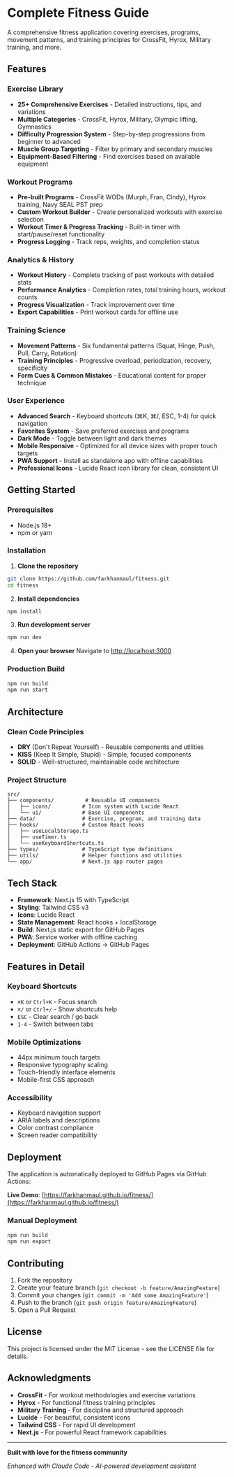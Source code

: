 # Complete Fitness Guide

A comprehensive fitness application covering exercises, programs, movement patterns, and training principles for CrossFit, Hyrox, Military training, and more.

## **Features**

### **Exercise Library**
- **25+ Comprehensive Exercises** - Detailed instructions, tips, and variations
- **Multiple Categories** - CrossFit, Hyrox, Military, Olympic lifting, Gymnastics
- **Difficulty Progression System** - Step-by-step progressions from beginner to advanced
- **Muscle Group Targeting** - Filter by primary and secondary muscles
- **Equipment-Based Filtering** - Find exercises based on available equipment

### **Workout Programs**
- **Pre-built Programs** - CrossFit WODs (Murph, Fran, Cindy), Hyrox training, Navy SEAL PST prep
- **Custom Workout Builder** - Create personalized workouts with exercise selection
- **Workout Timer & Progress Tracking** - Built-in timer with start/pause/reset functionality
- **Progress Logging** - Track reps, weights, and completion status

### **Analytics & History**
- **Workout History** - Complete tracking of past workouts with detailed stats
- **Performance Analytics** - Completion rates, total training hours, workout counts
- **Progress Visualization** - Track improvement over time
- **Export Capabilities** - Print workout cards for offline use

### **Training Science**
- **Movement Patterns** - Six fundamental patterns (Squat, Hinge, Push, Pull, Carry, Rotation)
- **Training Principles** - Progressive overload, periodization, recovery, specificity
- **Form Cues & Common Mistakes** - Educational content for proper technique

### **User Experience**
- **Advanced Search** - Keyboard shortcuts (⌘K, ⌘/, ESC, 1-4) for quick navigation
- **Favorites System** - Save preferred exercises and programs
- **Dark Mode** - Toggle between light and dark themes
- **Mobile Responsive** - Optimized for all device sizes with proper touch targets
- **PWA Support** - Install as standalone app with offline capabilities
- **Professional Icons** - Lucide React icon library for clean, consistent UI

## **Getting Started**

### Prerequisites
- Node.js 18+ 
- npm or yarn

### Installation

1. **Clone the repository**
```bash
git clone https://github.com/farkhanmaul/fitness.git
cd fitness
```

2. **Install dependencies**
```bash
npm install
```

3. **Run development server**
```bash
npm run dev
```

4. **Open your browser**
Navigate to [http://localhost:3000](http://localhost:3000)

### Production Build
```bash
npm run build
npm run start
```

## **Architecture**

### Clean Code Principles
- **DRY** (Don't Repeat Yourself) - Reusable components and utilities
- **KISS** (Keep It Simple, Stupid) - Simple, focused components
- **SOLID** - Well-structured, maintainable code architecture

### Project Structure
```
src/
├── components/          # Reusable UI components
│   ├── icons/          # Icon system with Lucide React
│   └── ui/             # Base UI components
├── data/               # Exercise, program, and training data
├── hooks/              # Custom React hooks
│   ├── useLocalStorage.ts
│   ├── useTimer.ts
│   └── useKeyboardShortcuts.ts
├── types/              # TypeScript type definitions
├── utils/              # Helper functions and utilities
└── app/                # Next.js app router pages
```

## **Tech Stack**

- **Framework**: Next.js 15 with TypeScript
- **Styling**: Tailwind CSS v3
- **Icons**: Lucide React
- **State Management**: React hooks + localStorage
- **Build**: Next.js static export for GitHub Pages
- **PWA**: Service worker with offline caching
- **Deployment**: GitHub Actions → GitHub Pages

## **Features in Detail**

### Keyboard Shortcuts
- `⌘K` or `Ctrl+K` - Focus search
- `⌘/` or `Ctrl+/` - Show shortcuts help
- `ESC` - Clear search / go back
- `1-4` - Switch between tabs

### Mobile Optimizations
- 44px minimum touch targets
- Responsive typography scaling
- Touch-friendly interface elements
- Mobile-first CSS approach

### Accessibility
- Keyboard navigation support
- ARIA labels and descriptions
- Color contrast compliance
- Screen reader compatibility

## **Deployment**

The application is automatically deployed to GitHub Pages via GitHub Actions:

**Live Demo**: [https://farkhanmaul.github.io/fitness/](https://farkhanmaul.github.io/fitness/)

### Manual Deployment
```bash
npm run build
npm run export
```

## **Contributing**

1. Fork the repository
2. Create your feature branch (`git checkout -b feature/AmazingFeature`)
3. Commit your changes (`git commit -m 'Add some AmazingFeature'`)
4. Push to the branch (`git push origin feature/AmazingFeature`)
5. Open a Pull Request

## **License**

This project is licensed under the MIT License - see the LICENSE file for details.

## **Acknowledgments**

- **CrossFit** - For workout methodologies and exercise variations
- **Hyrox** - For functional fitness training principles  
- **Military Training** - For discipline and structured approach
- **Lucide** - For beautiful, consistent icons
- **Tailwind CSS** - For rapid UI development
- **Next.js** - For powerful React framework capabilities

---

**Built with love for the fitness community**

*Enhanced with Claude Code - AI-powered development assistant*